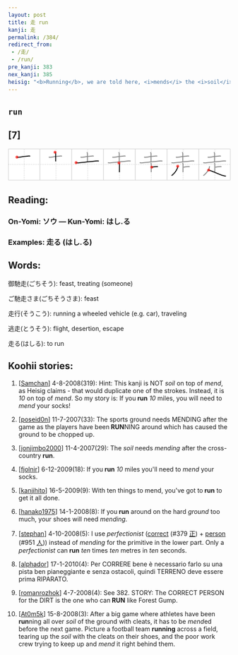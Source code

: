 ```yaml
---
layout: post
title: 走 run
kanji: 走
permalink: /384/
redirect_from:
 - /走/
 - /run/
pre_kanji: 383
nex_kanji: 385
heisig: "<b>Running</b>, we are told here, <i>mends</i> the <i>soil</i>. Observe in the following frames how this kanji can embrace other elements from below, much the same way as the element for <i>road</i> does; and how, in order to do this, the final stroke needs to be lengthened."
---
```


## `run`

## [7]

<div class="stroke"><img src="../images/E8B5B0.png" /></div>

## Reading:

### On-Yomi: ソウ &mdash; Kun-Yomi: はし.る

### Examples: 走る (はし.る)

## Words:

御馳走(ごちそう): feast, treating (someone)

ご馳走さま(ごちそうさま): feast

走行(そうこう): running a wheeled vehicle (e.g. car), traveling

逃走(とうそう): flight, desertion, escape

走る(はしる): to run

## Koohii stories:

1) [<a href="http://kanji.koohii.com/profile/Samchan">Samchan</a>] 4-8-2008(319): Hint: This kanji is NOT <em>soil</em> on top of <em>mend</em>, as Heisig claims - that would duplicate one of the strokes. Instead, it is <em>10</em> on top of <em>mend</em>. So my story is: If you<strong> run</strong> <em>10</em> miles, you will need to <em>mend</em> your socks! 

2) [<a href="http://kanji.koohii.com/profile/poseid0n">poseid0n</a>] 11-7-2007(33): The sports ground needs MENDING after the game as the players have been<strong> RUN</strong>NING around which has caused the ground to be chopped up. 

3) [<a href="http://kanji.koohii.com/profile/jonjimbo2000">jonjimbo2000</a>] 11-4-2007(29): The <em>soil</em> needs <em>mending</em> after the cross-country<strong> run</strong>. 

4) [<a href="http://kanji.koohii.com/profile/fjolnir">fjolnir</a>] 6-12-2009(18): If you<strong> run</strong> <em>10</em> miles you&#039;ll need to <em>mend</em> your socks. 

5) [<a href="http://kanji.koohii.com/profile/kanjihito">kanjihito</a>] 16-5-2009(9): With ten things to mend, you&#039;ve got to<strong> run</strong> to get it all done. 

6) [<a href="http://kanji.koohii.com/profile/hanako1975">hanako1975</a>] 14-1-2008(8): If you<strong> run</strong> around on the hard <em>ground</em> too much, your shoes will need <em>mending</em>. 

7) [<a href="http://kanji.koohii.com/profile/stephan">stephan</a>] 4-10-2008(5): I use <em>perfectionist</em> (<a href="../379">correct</a> <span class="index">(#379 <a href="http://jisho.org/kanji/details/正">正</a>)</span> + <a href="../951">person</a> <span class="index">(#951 <a href="http://jisho.org/kanji/details/人">人</a>)</span>) instead of <em>mending</em> for the primitive in the lower part. Only a <em>perfectionist</em> can<strong> run</strong> <em>ten</em> times <em>ten</em> metres in <em>ten</em> seconds. 

8) [<a href="http://kanji.koohii.com/profile/alphador">alphador</a>] 17-1-2010(4): Per CORRERE bene è necessario farlo su una pista ben pianeggiante e senza ostacoli, quindi TERRENO deve essere prima RIPARATO. 

9) [<a href="http://kanji.koohii.com/profile/romanrozhok">romanrozhok</a>] 4-7-2008(4): See 382. STORY: The CORRECT PERSON for the DIRT is the one who can<strong> RUN</strong> like Forest Gump. 

10) [<a href="http://kanji.koohii.com/profile/At0m5k">At0m5k</a>] 15-8-2008(3): After a big game where athletes have been<strong> run</strong>ning all over <em>soil</em> of the ground with cleats, it has to be <em>mend</em>ed before the next game. Picture a football team <strong>running</strong> across a field, tearing up the <em>soil</em> with the cleats on their shoes, and the poor work crew trying to keep up and <em>mend</em> it right behind them. 
